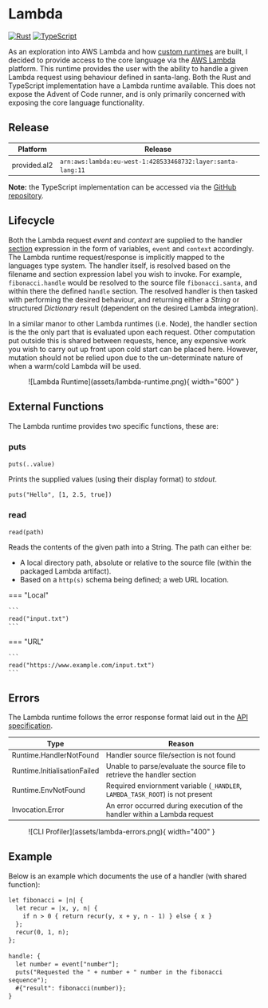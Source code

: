 # Lambda

[![Rust](https://img.shields.io/badge/rust-%23000000.svg?style=for-the-badge&logo=rust&logoColor=white)](https://github.com/eddmann/santa-lang-rs/tree/main/runtime/lambda) [![TypeScript](https://img.shields.io/badge/typescript-%23007ACC.svg?style=for-the-badge&logo=typescript&logoColor=white)](https://github.com/eddmann/santa-lang-ts/tree/main/src/lambda)

As an exploration into AWS Lambda and how [custom runtimes](https://docs.aws.amazon.com/lambda/latest/dg/runtimes-api.html) are built, I decided to provide access to the core language via the [AWS Lambda](https://aws.amazon.com/lambda/) platform.
This runtime provides the user with the ability to handle a given Lambda request using behaviour defined in santa-lang.
Both the Rust and TypeScript implementation have a Lambda runtime available.
This does not expose the Advent of Code runner, and is only primarily concerned with exposing the core language functionality.

## Release

| Platform     | Release                                                     |
| ------------ | ----------------------------------------------------------- |
| provided.al2 | `arn:aws:lambda:eu-west-1:428533468732:layer:santa-lang:11` |

**Note:** the TypeScript implementation can be accessed via the [GitHub repository](https://github.com/eddmann/santa-lang-ts).

## Lifecycle

Both the Lambda request _event_ and _context_ are supplied to the handler [section](language.md#sections) expression in the form of variables, `event` and `context` accordingly.
The Lambda runtime request/response is implicitly mapped to the languages type system.
The handler itself, is resolved based on the filename and section expression label you wish to invoke.
For example, `fibonacci.handle` would be resolved to the source file `fibonacci.santa`, and within there the defined `handle` section.
The resolved handler is then tasked with performing the desired behaviour, and returning either a _String_ or structured _Dictionary_ result (dependent on the desired Lambda integration).

In a similar manor to other Lambda runtimes (i.e. Node), the handler section is the the only part that is evaluated upon each request.
Other computation put outside this is shared between requests, hence, any expensive work you wish to carry out up front upon cold start can be placed here.
However, mutation should not be relied upon due to the un-determinate nature of when a warm/cold Lambda will be used.

<figure markdown>
  ![Lambda Runtime](assets/lambda-runtime.png){ width="600" }
</figure>

## External Functions

The Lambda runtime provides two specific functions, these are:

### puts

```
puts(..value)
```

Prints the supplied values (using their display format) to _stdout_.

```
puts("Hello", [1, 2.5, true])
```

### read

```
read(path)
```

Reads the contents of the given path into a String.
The path can either be:

- A local directory path, absolute or relative to the source file (within the packaged Lambda artifact).
- Based on a `http(s)` schema being defined; a web URL location.

=== "Local"

    ```
    read("input.txt")
    ```

=== "URL"

    ```
    read("https://www.example.com/input.txt")
    ```

## Errors

The Lambda runtime follows the error response format laid out in the [API specification](https://docs.aws.amazon.com/lambda/latest/dg/runtimes-api.html).

| Type                         | Reason                                                                        |
| ---------------------------- | ----------------------------------------------------------------------------- |
| Runtime.HandlerNotFound      | Handler source file/section is not found                                      |
| Runtime.InitialisationFailed | Unable to parse/evaluate the source file to retrieve the handler section      |
| Runtime.EnvNotFound          | Required enviornment variable (`_HANDLER`, `LAMBDA_TASK_ROOT`) is not present |
| Invocation.Error             | An error occurred during execution of the handler within a Lambda request     |

<figure markdown>
  ![CLI Profiler](assets/lambda-errors.png){ width="400" }
</figure>

## Example

Below is an example which documents the use of a handler (with shared function):

```
let fibonacci = |n| {
  let recur = |x, y, n| {
    if n > 0 { return recur(y, x + y, n - 1) } else { x }
  };
  recur(0, 1, n);
};

handle: {
  let number = event["number"];
  puts("Requested the " + number + " number in the fibonacci sequence");
  #{"result": fibonacci(number)};
}
```
